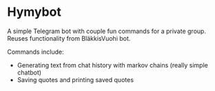 # Hymybot

A simple Telegram bot with couple fun commands for a private group. Reuses functionality from BläkkisVuohi bot.

Commands include:

* Generating text from chat history with markov chains (really simple chatbot)
* Saving quotes and printing saved quotes